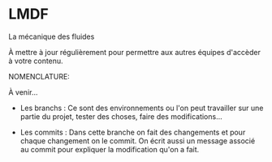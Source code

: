 # LMDF
La mécanique des fluides

À mettre à jour régulièrement pour permettre aux autres équipes d'accèder à votre contenu.

NOMENCLATURE:

À venir...

- Les branchs : Ce sont des environnements ou l'on peut travailler sur une partie du projet, tester des choses, faire des modifications...

- Les commits : Dans cette branche on fait des changements et pour chaque changement on le commit. On écrit aussi un message associé au commit pour expliquer la modification qu'on a fait.







